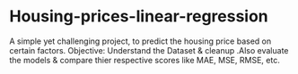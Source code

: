 # Housing-prices-linear-regression
A simple yet challenging project, to predict the housing price based on certain factors.  Objective:  Understand the Dataset &amp; cleanup .Also evaluate the models &amp; compare thier respective scores like MAE, MSE,  RMSE, etc.
